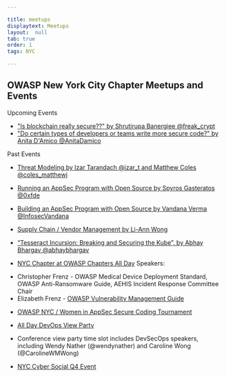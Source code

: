 ```yaml
---

title: meetups
displaytext: Meetups
layout:  null
tab: true
order: 1
tags: NYC

---
```


## OWASP New York City Chapter Meetups and Events


Upcoming Events

* ["Is blockchain really secure??" by Shrutirupa Banergiee @freak_crypt](https://www.meetup.com/OWASP-New-York-City-Chapter/events/276820584/)
* ["Do certain types of developers or teams write more secure code?" by Anita D'Amico @AnitaDamico](https://www.meetup.com/OWASP-New-York-City-Chapter/events/276109825)


Past Events

* [Threat Modeling by Izar Tarandach @izar_t and Matthew Coles @coles_matthewj](https://www.youtube.com/watch?v=RiSIQx-UDuA&feature=youtu.be)

* [Running an AppSec Program with Open Source by Spyros Gasteratos @0xfde](https://www.youtube.com/watch?v=8B3KLqNatm8)

* [Building an AppSec Program with Open Source by Vandana Verma @InfosecVandana](https://www.youtube.com/watch?v=xLB1gZGbvR4&feature=youtu.be)

* [Supply Chain / Vendor Management by Li-Ann Wong](https://www.youtube.com/watch?v=KnMXLyborrU&t=2s)

* [“Tesseract Incursion: Breaking and Securing the Kube”, by Abhay Bhargav @abhaybhargav](https://www.youtube.com/watch?v=mxJZ5zrDEXk&t=2140s)

* [NYC Chapter at OWASP Chapters All Day](https://owasp.org/www-community/social/chapters_all_day/)
Speakers:
+ Christopher Frenz - OWASP Medical Device Deployment Standard, OWASP Anti-Ransomware Guide, AEHIS Incident Response Committee Chair
+ Elizabeth Frenz - [OWASP Vulnerability Management Guide](https://owasp.org/www-project-vulnerability-management-guide/)

* [OWASP NYC / Women in AppSec Secure Coding Tournament](https://www.meetup.com/owaspnyc/events/268287744/)

* [All Day DevOps View Party](https://www.meetup.com/owaspnyc/events/265080090/)

- Conference view party time slot includes DevSecOps speakers, including Wendy Nather (@wendynather) and Caroline Wong (@CarolineWMWong)


* [NYC Cyber Social Q4 Event](https://www.meetup.com/owaspnyc/events/265669510/)

